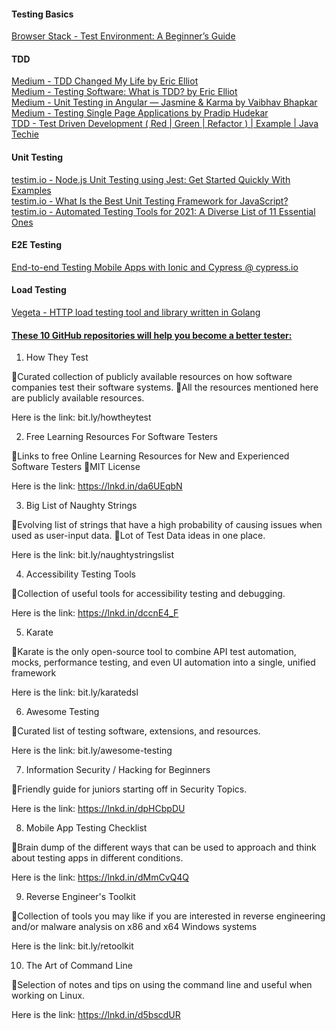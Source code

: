 #### Testing Basics
[Browser Stack - Test Environment: A Beginner’s Guide](https://www.browserstack.com/guide/what-is-test-environment)  

#### TDD
[Medium - TDD Changed My Life by Eric Elliot](https://medium.com/javascript-scene/tdd-changed-my-life-5af0ce099f80)  
[Medium - Testing Software: What is TDD? by Eric Elliot](https://medium.com/javascript-scene/testing-software-what-is-tdd-459b2145405c)  
[Medium - Unit Testing in Angular — Jasmine & Karma by Vaibhav Bhapkar
](https://medium.com/@vaibhavrb999/unit-testing-in-angular-jasmine-karma-502b4d394006)  
[Medium - Testing Single Page Applications by Pradip Hudekar](https://medium.com/inspiredbrilliance/testing-single-page-applications-b4001adc6452)  
[TDD - Test Driven Development ( Red | Green | Refactor ) | Example | Java Techie](https://www.youtube.com/watch?v=UzRa5cLma0g&ab_channel=JavaTechie)  

#### Unit Testing
[testim.io - Node.js Unit Testing using Jest: Get Started Quickly With Examples](https://www.testim.io/blog/node-js-unit-testing-get-started-quickly-with-examples/)  
[testim.io - What Is the Best Unit Testing Framework for JavaScript?](https://www.testim.io/blog/best-unit-testing-framework-for-javascript/)  
[testim.io - Automated Testing Tools for 2021: A Diverse List of 11 Essential Ones](https://www.testim.io/blog/best-automated-testing-tools/)  

#### E2E Testing
[End-to-end Testing Mobile Apps with Ionic and Cypress @ cypress.io](https://www.cypress.io/blog/2020/07/08/end-to-end-testing-mobile-apps-with-ionic-and-cypress/)  
#### Load Testing
[Vegeta - HTTP load testing tool and library written in Golang](https://github.com/tsenart/vegeta)  

#### [These 10 GitHub repositories will help you become a better tester:](https://www.linkedin.com/posts/rahul-parwal_testing-github-technology-activity-7024262149967351808-pS5a)  

1. How They Test

🔸Curated collection of publicly available resources on how software companies test their software systems.
🔸All the resources mentioned here are publicly available resources.

Here is the link: bit.ly/howtheytest


2. Free Learning Resources For Software Testers

🔸Links to free Online Learning Resources for New and Experienced Software Testers
🔸MIT License

Here is the link: https://lnkd.in/da6UEqbN


3. Big List of Naughty Strings

🔸Evolving list of strings that have a high probability of causing issues when used as user-input data.
🔸Lot of Test Data ideas in one place.

Here is the link: bit.ly/naughtystringslist


4. Accessibility Testing Tools

🔸Collection of useful tools for accessibility testing and debugging.

Here is the link: https://lnkd.in/dccnE4_F


5. Karate

🔸Karate is the only open-source tool to combine API test automation, mocks, performance testing, and even UI automation into a single, unified framework

Here is the link: bit.ly/karatedsl


6. Awesome Testing

🔸Curated list of testing software, extensions, and resources.

Here is the link: bit.ly/awesome-testing

7. Information Security / Hacking for Beginners

🔸Friendly guide for juniors starting off in Security Topics.

Here is the link: https://lnkd.in/dpHCbpDU


8. Mobile App Testing Checklist

🔸Brain dump of the different ways that can be used to approach and think about testing apps in different conditions.

Here is the link: https://lnkd.in/dMmCvQ4Q


9. Reverse Engineer's Toolkit

🔸Collection of tools you may like if you are interested in reverse engineering and/or malware analysis on x86 and x64 Windows systems

Here is the link: bit.ly/retoolkit


10. The Art of Command Line

🔸Selection of notes and tips on using the command line and useful when working on Linux.

Here is the link: https://lnkd.in/d5bscdUR
